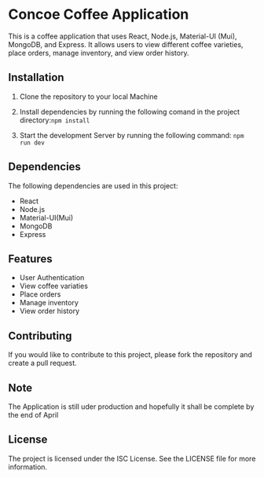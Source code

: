 # Concoe Coffee Application

This is a coffee application that uses React, Node.js, Material-UI (Mui), MongoDB, and Express. It allows users to view different coffee varieties, place orders, manage inventory, and view order history.

## Installation

1. Clone the repository to your local Machine
2. Install dependencies by running the following comand in the project directory:`npm install`

3. Start the development Server by running the following command: `npm run dev`

## Dependencies

The following dependencies are used in this project:

- React
- Node.js
- Material-UI(Mui)
- MongoDB
- Express

## Features

- User Authentication
- View coffee variaties
- Place orders
- Manage inventory
- View order history

## Contributing

If you would like to contribute to this project, please fork the repository and create a pull request.

## Note

The Application is still uder production and hopefully it shall be complete by the end of April

## License

The project is licensed under the ISC License. See the LICENSE file for more information.
